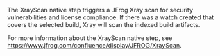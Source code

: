 The XrayScan native step triggers a JFrog Xray scan for security vulnerabilities and license compliance. If there was a watch created that covers the selected build, Xray will scan the indexed build artifacts.  

For more information about the XrayScan native step, see https://www.jfrog.com/confluence/display/JFROG/XrayScan.

